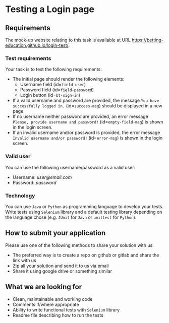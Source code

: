 # Testing a Login page

## Requirements

The mock-up website relating to this task is available at URL https://betting-education.github.io/login-test/.

### Test requirements

Your task is to test the following requirements:

* The initial page should render the following elements:
   * Username field (id=`field-user`)
   * Password field (id=`field-password`)
   * Login button (id=`bt-sign-in`)
* If a valid username and password are provided, the message `You have successfully logged in.` (id=`success-msg`) should be displayed in a new page.
* If no username neither password are provided, an error message `Please, provide username and password!` (id=`empty-field-msg`) is shown in the login screen.
* If an invalid username and/or password is provided, the error message `Invalid username and/or password!` (id=`error-msg`) is shown in the login screen.

### Valid user

You can use the following username/password as a valid user:
  * Username: _user@email.com_
  * Password: _password_

### Technology

You can use `Java` or `Python` as programming language to develop your tests. Write tests using `Selenium` library and a default testing library depending on the language chose (e.g. `JUnit` for `Java` or `unittest` for `Python`).

## How to submit your application

Please use one of the following methods to share your solution with us:

* The preferred way is to create a repo on github or gitlab and share the link with us
* Zip all your solution and send it to us via email
* Share it using google drive or something similar

## What we are looking for

* Clean, maintainable and working code 
* Comments if/where appropriate
* Ability to write functional tests with `Selenium` library
* Readme file describing how to run the tests
